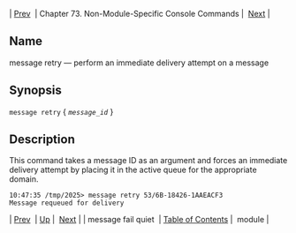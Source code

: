 | [Prev](console_commands.message_fail_quiet)  | Chapter 73. Non-Module-Specific Console Commands |  [Next](console_commands.module) |

<a name="console_commands.message_retry"></a>
## Name

message retry — perform an immediate delivery attempt on a message

## Synopsis

`message retry` { *`message_id`* }

<a name="idp7296864"></a>
## Description

This command takes a message ID as an argument and forces an immediate delivery attempt by placing it in the active queue for the appropriate domain.

```
10:47:35 /tmp/2025> message retry 53/6B-18426-1AAEACF3
Message requeued for delivery
```

| [Prev](console_commands.message_fail_quiet)  | [Up](console.cmds.ref) |  [Next](console_commands.module) |
| message fail quiet  | [Table of Contents](index) |  module |

